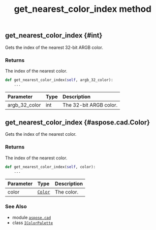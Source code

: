 ﻿---
title: get_nearest_color_index method
second_title: Aspose.CAD for Python via .NET API References
description: 
type: docs
weight: 40
url: /python-net/aspose.cad/icolorpalette/get_nearest_color_index/
is_root: false
---

## get_nearest_color_index {#int}

Gets the index of the nearest 32-bit ARGB color.


### Returns 


The index of the nearest color.


```python
def get_nearest_color_index(self, argb_32_color):
    ...
```


| Parameter | Type | Description |
| :- | :- | :- |
| argb_32_color | int | The 32-bit ARGB color. |


## get_nearest_color_index {#aspose.cad.Color}

Gets the index of the nearest color.


### Returns 


The index of the nearest color.


```python
def get_nearest_color_index(self, color):
    ...
```


| Parameter | Type | Description |
| :- | :- | :- |
| color | [`Color`](/cad/python-net/aspose.cad/color) | The color. |



### See Also
* module [`aspose.cad`](../../)
* class [`IColorPalette`](/cad/python-net/aspose.cad/icolorpalette)
